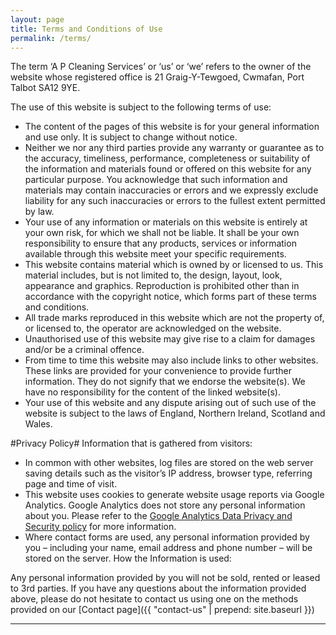 ```yaml
---
layout: page
title: Terms and Conditions of Use
permalink: /terms/
---
```

The term ‘A P Cleaning Services’ or ‘us’ or ‘we’ refers to the owner of the website whose registered office is 21 Graig-Y-Tewgoed, Cwmafan, Port Talbot SA12 9YE.

The use of this website is subject to the following terms of use:

* The content of the pages of this website is for your general information and use only. It is subject to change without notice.
* Neither we nor any third parties provide any warranty or guarantee as to the accuracy, timeliness, performance, completeness or suitability of the information and materials found or offered on this website for any particular purpose. You acknowledge that such information and materials may contain inaccuracies or errors and we expressly exclude liability for any such inaccuracies or errors to the fullest extent permitted by law.
* Your use of any information or materials on this website is entirely at your own risk, for which we shall not be liable. It shall be your own responsibility to ensure that any products, services or information available through this website meet your specific requirements.
* This website contains material which is owned by or licensed to us. This material includes, but is not limited to, the design, layout, look, appearance and graphics. Reproduction is prohibited other than in accordance with the copyright notice, which forms part of these terms and conditions.
* All trade marks reproduced in this website which are not the property of, or licensed to, the operator are acknowledged on the website.
* Unauthorised use of this website may give rise to a claim for damages and/or be a criminal offence.
* From time to time this website may also include links to other websites. These links are provided for your convenience to provide further information. They do not signify that we endorse the website(s). We have no responsibility for the content of the linked website(s).
* Your use of this website and any dispute arising out of such use of the website is subject to the laws of England, Northern Ireland, Scotland and Wales.

#Privacy Policy#
Information that is gathered from visitors:

* In common with other websites, log files are stored on the web server saving details such as the visitor’s IP address, browser type, referring page and time of visit.
* This website uses cookies to generate website usage reports via Google Analytics. Google Analytics does not store any personal information about you. Please refer to the [Google Analytics Data Privacy and Security policy](https://support.google.com/analytics/answer/6004245) for more information.
* Where contact forms are used, any personal information provided by you – including your name, email address and phone number – will be stored on the server.
How the Information is used:

Any personal information provided by you will not be sold, rented or leased to 3rd parties.
If you have any questions about the information provided above, please do not hesitate to contact us using one on the methods provided on our [Contact page]({{ "contact-us" | prepend: site.baseurl }})

---
